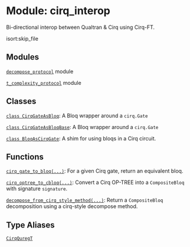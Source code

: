 # Module: cirq_interop


Bi-directional interop between Qualtran & Cirq using Cirq-FT.



isort:skip_file
## Modules

[`decompose_protocol`](../qualtran/cirq_interop/decompose_protocol.md) module

[`t_complexity_protocol`](../qualtran/cirq_interop/t_complexity_protocol.md) module

## Classes

[`class CirqGateAsBloq`](../qualtran/cirq_interop/CirqGateAsBloq.md): A Bloq wrapper around a `cirq.Gate`

[`class CirqGateAsBloqBase`](../qualtran/cirq_interop/CirqGateAsBloqBase.md): A Bloq wrapper around a `cirq.Gate`

[`class BloqAsCirqGate`](../qualtran/cirq_interop/BloqAsCirqGate.md): A shim for using bloqs in a Cirq circuit.

## Functions

[`cirq_gate_to_bloq(...)`](../qualtran/cirq_interop/cirq_gate_to_bloq.md): For a given Cirq gate, return an equivalent bloq.

[`cirq_optree_to_cbloq(...)`](../qualtran/cirq_interop/cirq_optree_to_cbloq.md): Convert a Cirq OP-TREE into a `CompositeBloq` with signature `signature`.

[`decompose_from_cirq_style_method(...)`](../qualtran/cirq_interop/decompose_from_cirq_style_method.md): Return a `CompositeBloq` decomposition using a cirq-style decompose method.

## Type Aliases

[`CirqQuregT`](../qualtran/cirq_interop/CirqQuregT.md)

